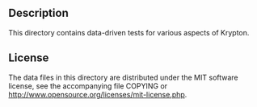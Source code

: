 Description
------------

This directory contains data-driven tests for various aspects of Krypton.

License
--------

The data files in this directory are distributed under the MIT software
license, see the accompanying file COPYING or
http://www.opensource.org/licenses/mit-license.php.

